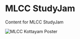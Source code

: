 # MLCC StudyJam
Content for MLCC StudyJam

![MLCC Kottayam Poster](https://drive.google.com/open?id=1F3HwNWDtogStHQd8F1pfc1H3DaF-PS8N)
